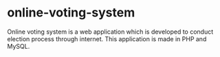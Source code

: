 # online-voting-system
Online voting system is a web application which is developed to conduct election process through internet. This application is made in PHP and MySQL.

